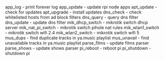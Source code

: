 app_log - print forever log
app_update - update rpi node apps
apt_update - check for updates
apt_upgrade - install updates
dns_check - check whitelisted hosts from ad block filters
dns_query - query dns filter
dns_update - update dns filter
mik_dhcp_switch - mikrotik switch dhcp server
mik_nat_pi_switch - mikrotik switch pihole nat rules
mik_wlan1_switch - mikrotik switch wifi 2.4
mik_wlan2_switch - mikrotik switch wifi 5
mus_dups - find duplicate tracks in ya.music playlist
mus_unavail - find unavailable tracks in ya.music playlist
parse_films - update films parser
parse_shows - update shows parser
pi_reboot - reboot pi
pi_shutdown - shutdown pi
